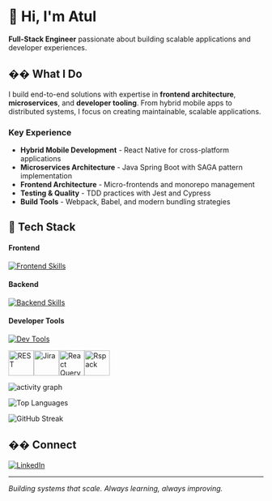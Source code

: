 # 👋 Hi, I'm Atul

**Full-Stack Engineer** passionate about building scalable applications and developer experiences.

## �� What I Do

I build end-to-end solutions with expertise in **frontend architecture**, **microservices**, and **developer tooling**. From hybrid mobile apps to distributed systems, I focus on creating maintainable, scalable applications.

### Key Experience
- **Hybrid Mobile Development** - React Native for cross-platform applications
- **Microservices Architecture** - Java Spring Boot with SAGA pattern implementation
- **Frontend Architecture** - Micro-frontends and monorepo management
- **Testing & Quality** - TDD practices with Jest and Cypress
- **Build Tools** - Webpack, Babel, and modern bundling strategies

## 🧰 Tech Stack

#### Frontend

[![Frontend Skills](https://skillicons.dev/icons?i=react,nextjs,typescript,javascript,html,css,tailwind,styledcomponents,sass,redux,webpack,babel,gulp,cypress,jest,electron)](https://skillicons.dev)

#### Backend

[![Backend Skills](https://skillicons.dev/icons?i=nodejs,nestjs,firebase,express,graphql,mongodb,docker,kubernetes,redis,java,spring,postgres,python,fastapi)](https://skillicons.dev)

#### Developer Tools

[![Dev Tools](https://skillicons.dev/icons?i=git,github,bitbucket,vscode,idea,postman,figma,netlify,npm,pnpm,yarn,sentry,gcp)](https://skillicons.dev)

<div style="display: flex;">
  <img src="https://raw.githubusercontent.com/marwin1991/profile-technology-icons/main/icons/rest.png" alt="REST" width="50" height="50" />
  <img src="https://raw.githubusercontent.com/marwin1991/profile-technology-icons/main/icons/jira.png" alt="Jira" width="50" height="50" />
  <img src="https://raw.githubusercontent.com/marwin1991/profile-technology-icons/main/icons/react_query.png" alt="React Query" width="50" height="50" />
  <img src="https://assets.rspack.dev/rsdoctor/rsdoctor-logo-480x480.png" alt="Rspack" width="50" height="50" />
</div>

![activity graph](https://github-readme-activity-graph.vercel.app/graph?username=en-atul&bg_color=0b0f1a&color=9fb3ff&line=7aa2ff&point=ffd97a&area=true&hide_border=true)


![Top Languages](https://github-readme-stats.vercel.app/api/top-langs?username=en-atul&layout=compact&theme=radical)

![GitHub Streak](https://streak-stats.demolab.com?user=en-atul&theme=radical&hide_border=true)




## �� Connect

[![LinkedIn](https://img.shields.io/badge/-LinkedIn-0A66C2?logo=linkedin&logoColor=white&style=flat)](https://www.linkedin.com/in/en-atul/)

---

*Building systems that scale. Always learning, always improving.*
